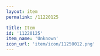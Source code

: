 ```yaml
---
layout: item
permalink: /11220125

title: Item
id: '11220125'
item_name: 'Unknown'
icon_url: 'item/icon/11250012.png'
---
```

